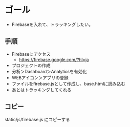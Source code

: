 # ゴール

- Firebaseを入れて、トラッキングしたい。


## 手順

- Firebaseにアクセス
  - https://firebase.google.com/?hl=ja
- プロジェクトの作成
- 分析＞Dashboard＞Analyticsを有効化
- WEBアイコン＞アプリの登録
- ファイルをfirebase.jsとして作成し、base.htmlに読み込む
- あとはトラッキングしてくれる

## コピー

static/js/firebase.js
にコピーする

